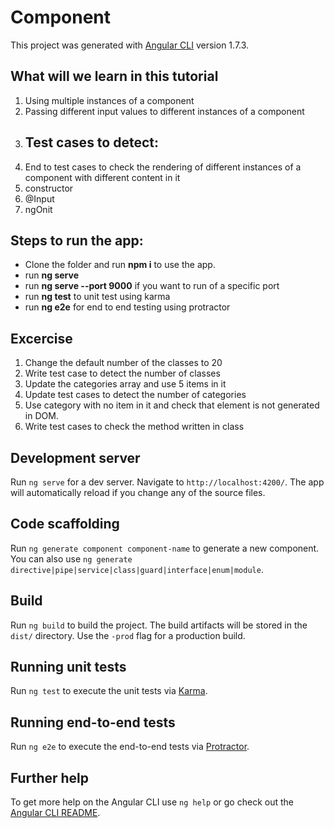 # Component

This project was generated with [Angular CLI](https://github.com/angular/angular-cli) version 1.7.3.

## What will we learn in this tutorial
1) Using multiple instances of a component
2) Passing different input values to different instances of a component
3) Test cases to detect:
    - 
4) End to test cases to check the rendering of different instances of a component with different content in it
5) constructor
6) @Input
7) ngOnit

## Steps to run the app:
- Clone the folder and run <b>npm i</b> to use the app.
- run <b>ng serve</b>
- run <b>ng serve --port 9000</b> if you want to run of a specific port
- run <b>ng test</b> to unit test using karma
- run <b>ng e2e</b> for end to end testing using protractor

## Excercise
1) Change the default number of the classes to 20
2) Write test case to detect the number of classes
3) Update the categories array and use 5 items in it 
4) Update test cases to detect the number of categories
5) Use category with no item in it and check that element is not generated in DOM.
6) Write test cases to check the method written in class

## Development server

Run `ng serve` for a dev server. Navigate to `http://localhost:4200/`. The app will automatically reload if you change any of the source files.

## Code scaffolding

Run `ng generate component component-name` to generate a new component. You can also use `ng generate directive|pipe|service|class|guard|interface|enum|module`.

## Build

Run `ng build` to build the project. The build artifacts will be stored in the `dist/` directory. Use the `-prod` flag for a production build.

## Running unit tests

Run `ng test` to execute the unit tests via [Karma](https://karma-runner.github.io).

## Running end-to-end tests

Run `ng e2e` to execute the end-to-end tests via [Protractor](http://www.protractortest.org/).

## Further help

To get more help on the Angular CLI use `ng help` or go check out the [Angular CLI README](https://github.com/angular/angular-cli/blob/master/README.md).
